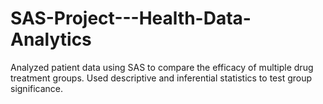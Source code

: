 # SAS-Project---Health-Data-Analytics
Analyzed patient data using SAS to compare the efficacy of multiple drug treatment groups. Used descriptive and inferential statistics to test group significance.
